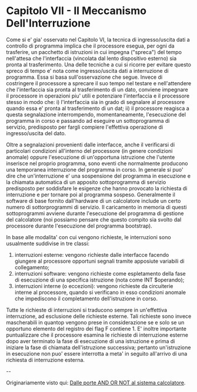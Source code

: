 # Capitolo VII - Il Meccanismo Dell'Interruzione

Come si e' gia' osservato nel Capitolo VI, la tecnica di ingresso/uscita dati
a controllo di programma implica che il processore esegua, per ogni da
trasferire, un pacchetto di istruzioni in cui impegna ("spreca") del tempo
nell'attesa che l'interfaccia (vincolata dal lento dispositivo esterno) sia
pronta al trasferimento. Una delle tecniche a cui si ricorre per evitare
questo spreco di tempo e' nota come ingresso/uscita dati a interruzione di
programma. Essa si basa sull'osservazione che segue. Invece di costringere il
processore a sprecare il suo tempo nel testare e nell'attendere che
l'interfaccia sia pronta al trasferimento di un dato, conviene impegnare il
processore in operazioni piu' utili e potenziare l'interfaccia e il processore
stesso in modo che: i) l'interfaccia sia in grado di segnalare al processore
quando essa e' pronta al trasferimento di un dat; ii) il processore reagisca a
questa segnalazione interrompendo, momentaneamente, l'esecuzione del programma
in corso e passando ad eseguire un sottoprogramma di servizio, predisposto per
fargli compiere l'effettiva operazione di ingresso/uscita del dato.

Oltre a segnalazioni provenienti dalle interfacce, anche il verificarsi di
particolari condizioni all'interno del processore (in genere condizioni
anomale) oppure l'esecuzione di un'opportuna istruzione che l'utente inserisce
nel proprio programma, sono eventi che normalmente producono una temporanea
interruzione del programma in corso. In generale si puo' dire che
un'interruzione e' una sospensione del programma in esecuzione e la chiamata
automatica di un apposito sottoprogramma di servizio predisposto per
soddisfare le esigenze che hanno provocato la richiesta di interruzione e per
tornare poi al programma sospeso. Generalmente il software di base fornito
dall'hardware di un calcolatore include un certo numero di sottorprogrammi di
servizio. Il caricamento in memoria di questi sottoprogrammi avviene durante
l'esecuzione del programma di gestione del calcolatore (noi possiamo pensare
che questo compito sia svolto dal processore durante l'esecuzione del
programma bootstrap).

In base alle modalita' con cui vengono richieste, le interruzioni sono
usualmente suddivise in tre classi:
1. interruzioni esterne: vengono richieste dalle interfacce facendo giungere al
processore opportuni segnali tramite apposiute variabili di collegamento;
2. interruzioni software: vengono richieste come espletamento della fase di
esecuzione di una specifica istruzione (nota come INT $operando);
3. interruzioni interne (o eccezioni): vengono richieste da circuiterie interne
al processore, quando si verificano in esso condizioni anomale che impediscono
il completamento dell'istruzione in corso.

Tutte le richieste di interruzioni si traducono sempre in un'effettiva
interruzione, ad esclusione delle richieste esterne. Tali richieste sono
invece mascherabili in quantop vengono prese in considerazione se e solo se un
opportuno elemento del registro dei flag F contiene 1. E' inoltre importante
puntualizzare che il processore esamina le richieste di interruzione esterne
dopo aver terminato la fase di esecuzione di una istruzione e prima di
iniziare la fase di chiamata dell'istruzione successiva; pertanto
un'istruzione in esecuzione non puo' essere interrotta a meta' in seguito
all'arrivo di una richiesta di interruzione esterna.

--

Originariamente visto qui: [Dalle porte AND OR NOT al sistema
calcolatore](http://www.edizioniets.com/scheda.asp?n=9788846743114).

